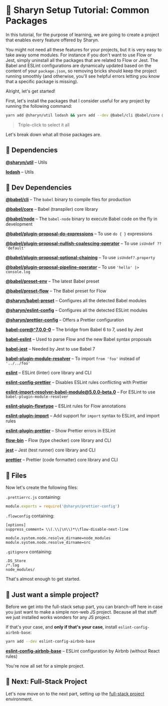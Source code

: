 # 🌹 Sharyn Setup Tutorial: Common Packages

In this tutorial, for the purpose of learning, we are going to create a project that enables every feature offered by Sharyn.

You might not need all these features for your projects, but it is very easy to take away some modules. For instance if you don't want to use Flow or Jest, simply uninstall all the packages that are related to Flow or Jest. The Babel and ESLint configurations are dynamically updated based on the content of your `package.json`, so removing bricks should keep the project running smoothly (and otherwise, you'll see helpful errors letting you know that a specific package is missing).

Alright, let's get started!

First, let's install the packages that I consider useful for any project by running the following command:

```bash
yarn add @sharyn/util lodash && yarn add --dev @babel/cli @babel/core @babel/node @babel/plugin-proposal-do-expressions @babel/plugin-proposal-nullish-coalescing-operator @babel/plugin-proposal-optional-chaining @babel/plugin-proposal-pipeline-operator @babel/preset-env @babel/preset-flow @sharyn/babel-preset @sharyn/eslint-config @sharyn/prettier-config babel-core@^7.0.0-0 babel-eslint babel-jest babel-plugin-module-resolver eslint eslint-config-prettier eslint-import-resolver-babel-module@5.0.0-beta.0 eslint-plugin-flowtype eslint-plugin-import eslint-plugin-prettier flow-bin jest prettier
```

> Triple-click to select it all

Let's break down what all those packages are.

## 🌹 Dependencies

[**@sharyn/util**](https://github.com/sharynjs/sharyn/tree/master/packages/util) – Utils

[**lodash**](https://lodash.com/) – Utils

## 🌹 Dev Dependencies

[**@babel/cli**](https://github.com/babel/babel/tree/master/packages/babel-cli) – The `babel` binary to compile files for production

[**@babel/core**](https://github.com/babel/babel/tree/master/packages/babel-core) – Babel (transpiler) core library

[**@babel/node**](https://github.com/babel/babel/tree/master/packages/babel-node) – The `babel-node` binary to execute Babel code on the fly in development

[**@babel/plugin-proposal-do-expressions**](https://github.com/babel/babel/tree/master/packages/babel-plugin-proposal-do-expressions) – To use `do { }` expressions

[**@babel/plugin-proposal-nullish-coalescing-operator**](https://github.com/babel/babel/tree/master/packages/babel-plugin-proposal-nullish-coalescing-operator) – To use `isUndef ?? 'default'`

[**@babel/plugin-proposal-optional-chaining**](https://github.com/babel/babel/tree/master/packages/babel-plugin-proposal-optional-chaining) – To use `isUndef?.property`

[**@babel/plugin-proposal-pipeline-operator**](https://github.com/babel/babel/tree/master/packages/babel-plugin-proposal-pipeline-operator) – To use `'hello' |> console.log`

[**@babel/preset-env**](https://github.com/babel/babel/tree/master/packages/babel-preset-env) – The latest Babel preset

[**@babel/preset-flow**](https://github.com/babel/babel/tree/master/packages/babel-preset-flow) – The Babel preset for Flow

[**@sharyn/babel-preset**](https://github.com/sharynjs/sharyn/tree/master/packages/babel-preset) – Configures all the detected Babel modules

[**@sharyn/eslint-config**](https://github.com/sharynjs/sharyn/tree/master/packages/eslint-config) – Configures all the detected ESLint modules

[**@sharyn/prettier-config**](https://github.com/sharynjs/sharyn/tree/master/packages/prettier-config) – Offers a Prettier configuration

[**babel-core@^7.0.0-0**](https://github.com/babel/babel-bridge) – The bridge from Babel 6 to 7, used by Jest

[**babel-eslint**](https://github.com/babel/babel-eslint) – Used to parse Flow and the new Babel syntax proposals

[**babel-jest**](https://github.com/facebook/jest/tree/master/packages/babel-jest) – Needed by Jest to use Babel 7

[**babel-plugin-module-resolver**](https://github.com/tleunen/babel-plugin-module-resolver) – To import `from 'foo'` instead of `'../../foo'`

[**eslint**](https://eslint.org/) – ESLint (linter) core library and CLI

[**eslint-config-prettier**](https://github.com/prettier/eslint-config-prettier) – Disables ESLint rules conflicting with Prettier

[**eslint-import-resolver-babel-module@5.0.0-beta.0**](https://github.com/tleunen/eslint-import-resolver-babel-module) – For ESLint to use `babel-plugin-module-resolver`

[**eslint-plugin-flowtype**](https://github.com/gajus/eslint-plugin-flowtype) – ESLint rules for Flow annotations

[**eslint-plugin-import**](https://github.com/benmosher/eslint-plugin-import) – Add support for `import` syntax to ESLint, and import rules

[**eslint-plugin-prettier**](https://github.com/prettier/eslint-plugin-prettier) – Show Prettier errors in ESLint

[**flow-bin**](https://flow.org/) – Flow (type checker) core library and CLI

[**jest**](https://jestjs.io/) – Jest (test runner) core library and CLI

[**prettier**](https://prettier.io/) – Prettier (code formatter) core library and CLI

## 🌹 Files

Now let's create the following files:

`.prettierrc.js` containing:

```js
module.exports = require('@sharyn/prettier-config')
```

`.flowconfig` containing:

```
[options]
suppress_comment= \\(.\\|\n\\)*\\flow-disable-next-line

module.system.node.resolve_dirname=node_modules
module.system.node.resolve_dirname=src
```

`.gitignore` containing:

```
.DS_Store
/*.log
node_modules/
```

That's almost enough to get started.

## 🌹 Just want a simple project?

Before we get into the full-stack setup part, you can branch-off here in case you just want to make a simple non-web JS project. Because all that stuff we just installed works wonders for any JS project.

If that's your case, and **only if that's your case**, install `eslint-config-airbnb-base`:

```bash
yarn add --dev eslint-config-airbnb-base
```

[**eslint-config-airbnb-base**](https://github.com/airbnb/javascript/tree/master/packages/eslint-config-airbnb-base) – ESLint configuration by Airbnb (without React rules)

You're now all set for a simple project.

## 🌹 Next: Full-Stack Project

Let's now move on to the next part, setting up the [full-stack project](https://github.com/sharynjs/sharyn/blob/master/docs/2-setup-full-stack.md) environment.
